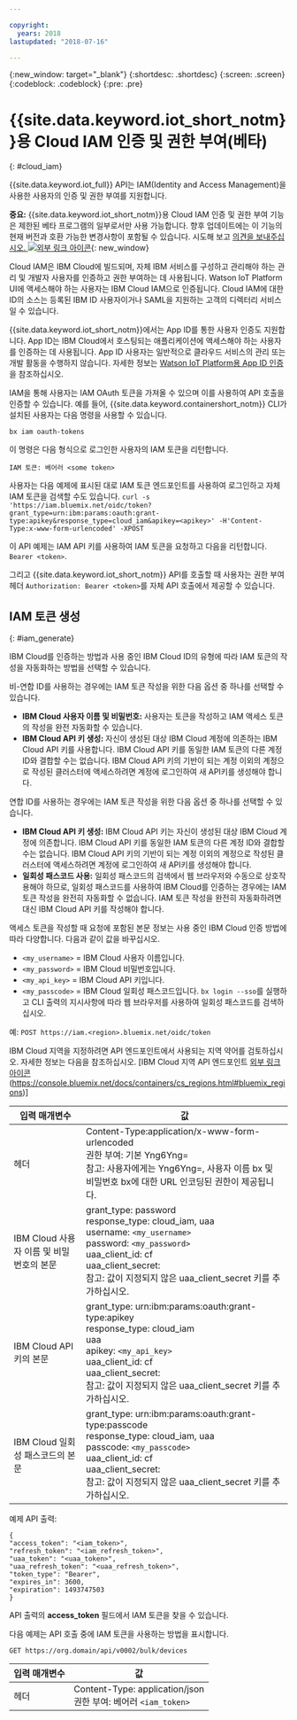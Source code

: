 ```yaml
---

copyright:
  years: 2018
lastupdated: "2018-07-16"

---
```


{:new_window: target="\_blank"}
{:shortdesc: .shortdesc}
{:screen: .screen}
{:codeblock: .codeblock}
{:pre: .pre}


# {{site.data.keyword.iot_short_notm}}용 Cloud IAM 인증 및 권한 부여(베타)
{: #cloud_iam}

{{site.data.keyword.iot_full}} API는 IAM(Identity and Access Management)을 사용한 사용자의 인증 및 권한 부여를 지원합니다. 

**중요:** {{site.data.keyword.iot_short_notm}}용 Cloud IAM 인증 및 권한 부여 기능은 제한된 베타 프로그램의 일부로서만 사용 가능합니다. 향후 업데이트에는 이 기능의 현재 버전과 호환 가능한 변경사항이 포함될 수 있습니다. 시도해 보고 [의견을 보내주십시오. ![외부 링크 아이콘](../../../../icons/launch-glyph.svg)](https://developer.ibm.com/answers/smart-spaces/17/internet-of-things.html){: new_window}

Cloud IAM은 IBM Cloud에 빌드되며, 자체 IBM 서비스를 구성하고 관리해야 하는 관리 및 개발자 사용자를 인증하고 권한 부여하는 데 사용됩니다. Watson IoT Platform UI에 액세스해야 하는 사용자는 IBM Cloud IAM으로 인증됩니다. Cloud IAM에 대한 ID의 소스는 등록된 IBM ID 사용자이거나 SAML을 지원하는 고객의 디렉터리 서비스일 수 있습니다.   

{{site.data.keyword.iot_short_notm}}에서는 App ID를 통한 사용자 인증도 지원합니다. App ID는 IBM Cloud에서 호스팅되는 애플리케이션에 액세스해야 하는 사용자를 인증하는 데 사용됩니다. App ID 사용자는 일반적으로 클라우드 서비스의 관리 또는 개발 활동을 수행하지 않습니다. 자세한 정보는 [Watson IoT Platform용 App ID 인증](app_id.html#app_id)을 참조하십시오. 

IAM을 통해 사용자는 IAM OAuth 토큰을 가져올 수 있으며 이를 사용하여 API 호출을 인증할 수 있습니다. 예를 들어, {{site.data.keyword.containershort_notm}} CLI가 설치된 사용자는 다음 명령을 사용할 수 있습니다. 

`bx iam oauth-tokens`

이 명령은 다음 형식으로 로그인한 사용자의 IAM 토큰을 리턴합니다. 

`IAM 토큰: 베어러 <some token>`

사용자는 다음 예제에 표시된 대로 IAM 토큰 엔드포인트를 사용하여 로그인하고 자체 IAM 토큰을 검색할 수도 있습니다.
`curl -s 'https://iam.bluemix.net/oidc/token?grant_type=urn:ibm:params:oauth:grant-type:apikey&response_type=cloud_iam&apikey=<apikey>' -H'Content-Type:x-www-form-urlencoded' -XPOST`

이 API 예제는 IAM API 키를 사용하여 IAM 토큰을 요청하고 다음을 리턴합니다. `Bearer <token>`.

그리고 {{site.data.keyword.iot_short_notm}} API를 호출할 때 사용자는 권한 부여 헤더 `Authorization: Bearer <token>`를 자체 API 호출에서 제공할 수 있습니다. 

## IAM 토큰 생성
{: #iam_generate}

IBM Cloud를 인증하는 방법과 사용 중인 IBM Cloud ID의 유형에 따라 IAM 토큰의 작성을 자동화하는 방법을 선택할 수 있습니다. 

비-연합 ID를 사용하는 경우에는 IAM 토큰 작성을 위한 다음 옵션 중 하나를 선택할 수 있습니다. 
 - **IBM Cloud 사용자 이름 및 비밀번호:** 사용자는 토큰을 작성하고 IAM 액세스 토큰의 작성을 완전 자동화할 수 있습니다. 
 - **IBM Cloud API 키 생성:** 자신이 생성된 대상 IBM Cloud 계정에 의존하는 IBM Cloud API 키를 사용합니다. IBM Cloud API 키를 동일한 IAM 토큰의 다른 계정 ID와 결합할 수는 없습니다. IBM Cloud API 키의 기반이 되는 계정 이외의 계정으로 작성된 클러스터에 액세스하려면 계정에 로그인하여 새 API키를 생성해야 합니다. 

연합 ID를 사용하는 경우에는 IAM 토큰 작성을 위한 다음 옵션 중 하나를 선택할 수 있습니다. 
 - **IBM Cloud API 키 생성:** IBM Cloud API 키는 자신이 생성된 대상 IBM Cloud 계정에 의존합니다. IBM Cloud API 키를 동일한 IAM 토큰의 다른 계정 ID와 결합할 수는 없습니다. IBM Cloud API 키의 기반이 되는 계정 이외의 계정으로 작성된 클러스터에 액세스하려면 계정에 로그인하여 새 API키를 생성해야 합니다. 
 - **일회성 패스코드 사용:** 일회성 패스코드의 검색에서 웹 브라우저와 수동으로 상호작용해야 하므로, 일회성 패스코드를 사용하여 IBM Cloud를 인증하는 경우에는 IAM 토큰 작성을 완전히 자동화할 수 없습니다. IAM 토큰 작성을 완전히 자동화하려면 대신 IBM Cloud API 키를 작성해야 합니다. 

액세스 토큰을 작성할 때 요청에 포함된 본문 정보는 사용 중인 IBM Cloud 인증 방법에 따라 다양합니다. 다음과 같이 값을 바꾸십시오.
- `<my_username>` = IBM Cloud 사용자 이름입니다. 
- `<my_password>` = IBM Cloud 비밀번호입니다. 
- `<my_api_key>` = IBM Cloud API 키입니다. 
- `<my_passcode>` = IBM Cloud 일회성 패스코드입니다. `bx login --sso`를 실행하고 CLI 출력의 지시사항에 따라 웹 브라우저를 사용하여 일회성 패스코드를 검색하십시오. 

예:
`POST https://iam.<region>.bluemix.net/oidc/token`

IBM Cloud 지역을 지정하려면 API 엔드포인트에서 사용되는 지역 약어를 검토하십시오. 자세한 정보는 다음을 참조하십시오. [IBM Cloud 지역 API 엔드포인트 [외부 링크 아이콘](../../icons/launch-glyph.svg)(https://console.bluemix.net/docs/containers/cs_regions.html#bluemix_regions)] 

입력 매개변수|값
---------------- | -----------
헤더| Content-Type:application/x-www-form-urlencoded<br>권한 부여: 기본 Yng6Yng=<br>참고: 사용자에게는 Yng6Yng=, 사용자 이름 bx 및 비밀번호 bx에 대한 URL 인코딩된 권한이 제공됩니다. 
IBM Cloud 사용자 이름 및 비밀번호의 본문|	grant_type: password<br>response_type: cloud_iam, uaa<br>username: `<my_username>`<br>password: `<my_password>`<br>uaa_client_id: cf<br>uaa_client_secret:<br>참고: 값이 지정되지 않은 uaa_client_secret 키를 추가하십시오. 
IBM Cloud API 키의 본문|	grant_type: urn:ibm:params:oauth:grant-type:apikey<br>response_type: cloud_iam<br>uaa<br>apikey: `<my_api_key>`<br>uaa_client_id: cf<br>uaa_client_secret:<br>참고: 값이 지정되지 않은 uaa_client_secret 키를 추가하십시오. 
IBM Cloud 일회성 패스코드의 본문|	grant_type: urn:ibm:params:oauth:grant-type:passcode<br>response_type: cloud_iam, uaa<br>passcode: `<my_passcode>`<br>uaa_client_id: cf<br>uaa_client_secret:<br>참고: 값이 지정되지 않은 uaa_client_secret 키를 추가하십시오. 

예제 API 출력: 

```
{
"access_token": "<iam_token>",
"refresh_token": "<iam_refresh_token>",
"uaa_token": "<uaa_token>",
"uaa_refresh_token": "<uaa_refresh_token>",
"token_type": "Bearer",
"expires_in": 3600,
"expiration": 1493747503
}
```
API 출력의 **access_token** 필드에서 IAM 토큰을 찾을 수 있습니다. 

다음 예제는 API 호출 중에 IAM 토큰을 사용하는 방법을 표시합니다. 

```
GET https://org.domain/api/v0002/bulk/devices
```

입력 매개변수|	값
----------------- | -----------
헤더|	Content-Type: application/json<br>권한 부여: 베어러 `<iam_token>`
